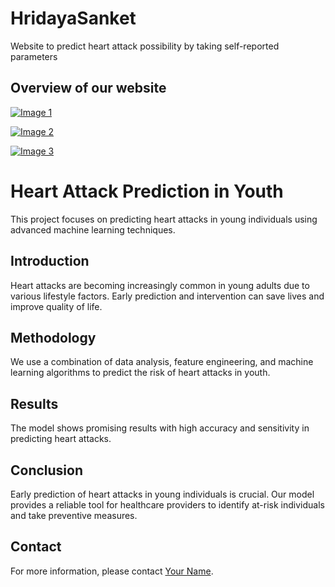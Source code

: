 # HridayaSanket
Website to predict heart attack possibility by taking self-reported parameters

## Overview of our website 

[![Image 1](https://github.com/Shreyak810/Antahkarana/assets/113600207/7306937c-7889-4b9f-963d-de0b11d173dd)](https://github.com/Shreyak810/Antahkarana/assets/113600207/7306937c-7889-4b9f-963d-de0b11d173dd)

[![Image 2](https://github.com/Shreyak810/Antahkarana/assets/113600207/71b52381-6522-4497-b2f9-7402801466d6)](https://github.com/Shreyak810/Antahkarana/assets/113600207/71b52381-6522-4497-b2f9-7402801466d6)

[![Image 3](https://github.com/Shreyak810/Antahkarana/assets/113600207/c3e2e43d-9874-4527-8469-13b07977ef08)](https://github.com/Shreyak810/Antahkarana/assets/113600207/c3e2e43d-9874-4527-8469-13b07977ef08)

# Heart Attack Prediction in Youth

This project focuses on predicting heart attacks in young individuals using advanced machine learning techniques.


## Introduction

Heart attacks are becoming increasingly common in young adults due to various lifestyle factors. Early prediction and intervention can save lives and improve quality of life.

## Methodology

We use a combination of data analysis, feature engineering, and machine learning algorithms to predict the risk of heart attacks in youth.

## Results

The model shows promising results with high accuracy and sensitivity in predicting heart attacks.

## Conclusion

Early prediction of heart attacks in young individuals is crucial. Our model provides a reliable tool for healthcare providers to identify at-risk individuals and take preventive measures.

## Contact

For more information, please contact [Your Name](mailto:your.email@example.com).

